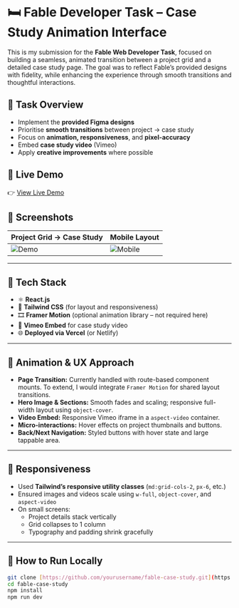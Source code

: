 # 🛏️ Fable Developer Task – Case Study Animation Interface

This is my submission for the **Fable Web Developer Task**, focused on building a seamless, animated transition between a project grid and a detailed case study page. The goal was to reflect Fable’s provided designs with fidelity, while enhancing the experience through smooth transitions and thoughtful interactions.

## 🎯 Task Overview

- Implement the **provided Figma designs**
- Prioritise **smooth transitions** between project → case study
- Focus on **animation, responsiveness**, and **pixel-accuracy**
- Embed **case study video** (Vimeo)
- Apply **creative improvements** where possible

## 🔗 Live Demo

👉 [View Live Demo](https://your-live-link.vercel.app)

## 📸 Screenshots

| Project Grid → Case Study | Mobile Layout |
|---------------------------|----------------|
| ![Demo](./screenshots/desktop.png) | ![Mobile](./screenshots/mobile.png) |

---

## 🧱 Tech Stack

- ⚛️ **React.js**
- 🎨 **Tailwind CSS** (for layout and responsiveness)
- 🎞️ **Framer Motion** (optional animation library – not required here)
- 🎥 **Vimeo Embed** for case study video
- 🌐 **Deployed via Vercel** (or Netlify)

---

## 🧠 Animation & UX Approach

- **Page Transition:** Currently handled with route-based component mounts. To extend, I would integrate `Framer Motion` for shared layout transitions.
- **Hero Image & Sections:** Smooth fades and scaling; responsive full-width layout using `object-cover`.
- **Video Embed:** Responsive Vimeo iframe in a `aspect-video` container.
- **Micro-interactions:** Hover effects on project thumbnails and buttons.
- **Back/Next Navigation:** Styled buttons with hover state and large tappable area.

---

## 📱 Responsiveness

- Used **Tailwind’s responsive utility classes** (`md:grid-cols-2`, `px-6`, etc.)
- Ensured images and videos scale using `w-full`, `object-cover`, and `aspect-video`
- On small screens:
  - Project details stack vertically
  - Grid collapses to 1 column
  - Typography and padding shrink gracefully

---

## 🚀 How to Run Locally

```bash
git clone [https://github.com/yourusername/fable-case-study.git](https://github.com/ostayamaynard/fable-task.git)
cd fable-case-study
npm install
npm run dev
